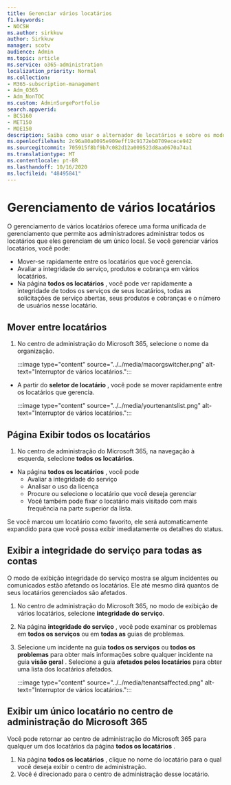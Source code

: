 ```yaml
---
title: Gerenciar vários locatários
f1.keywords:
- NOCSH
ms.author: sirkkuw
author: Sirkkuw
manager: scotv
audience: Admin
ms.topic: article
ms.service: o365-administration
localization_priority: Normal
ms.collection:
- M365-subscription-management
- Adm_O365
- Adm_NonTOC
ms.custom: AdminSurgePortfolio
search.appverid:
- BCS160
- MET150
- MOE150
description: Saiba como usar o alternador de locatários e sobre os modos de exibição de vários locatários.
ms.openlocfilehash: 2c96a80a0095e909eff19c9172eb0709ecece942
ms.sourcegitcommit: 705915f8bf9b7c082d12a009523d8aa0670a74a1
ms.translationtype: MT
ms.contentlocale: pt-BR
ms.lasthandoff: 10/16/2020
ms.locfileid: "48495841"
---
```

# <a name="multi-tenant-management"></a>Gerenciamento de vários locatários

O gerenciamento de vários locatários oferece uma forma unificada de gerenciamento que permite aos administradores administrar todos os locatários que eles gerenciam de um único local. Se você gerenciar vários locatários, você pode:

- Mover-se rapidamente entre os locatários que você gerencia.
- Avaliar a integridade do serviço, produtos e cobrança em vários locatários.
- Na página **todos os locatários** , você pode ver rapidamente a integridade de todos os serviços de seus locatários, todas as solicitações de serviço abertas, seus produtos e cobranças e o número de usuários nesse locatário.


## <a name="move-between-tenants"></a>Mover entre locatários

1. No centro de administração do Microsoft 365, selecione o nome da organização.

    :::image type="content" source="../../media/macorgswitcher.png" alt-text="Interruptor de vários locatários.":::

- A partir do **seletor de locatário** , você pode se mover rapidamente entre os locatários que gerencia.

    :::image type="content" source="../../media/yourtenantslist.png" alt-text="Interruptor de vários locatários.":::

## <a name="view-all-tenants-page"></a>Página Exibir todos os locatários

1. No centro de administração do Microsoft 365, na navegação à esquerda, selecione **todos os locatários**.
- Na página **todos os locatários** , você pode
  - Avaliar a integridade do serviço
  - Analisar o uso da licença
  - Procure ou selecione o locatário que você deseja gerenciar
  - Você também pode fixar o locatário mais visitado com mais frequência na parte superior da lista.


Se você marcou um locatário como favorito, ele será automaticamente expandido para que você possa exibir imediatamente os detalhes do status.

## <a name="view-service-health-for-all-accounts"></a>Exibir a integridade do serviço para todas as contas

O modo de exibição integridade do serviço mostra se algum incidentes ou comunicados estão afetando os locatários. Ele até mesmo dirá quantos de seus locatários gerenciados são afetados.

1. No centro de administração do Microsoft 365, no modo de exibição de vários locatários, selecione **integridade do serviço**.
2. Na página **integridade do serviço** , você pode examinar os problemas em **todos os serviços** ou em **todas as** guias de problemas.
3. Selecione um incidente na guia **todos os serviços** ou **todos os problemas** para obter mais informações sobre qualquer incidente na guia **visão geral** . Selecione a guia **afetados pelos locatários** para obter uma lista dos locatários afetados.

    :::image type="content" source="../../media/tenantsaffected.png" alt-text="Interruptor de vários locatários.":::

## <a name="view-a-single-tenant-in-the-microsoft-365-admin-center"></a>Exibir um único locatário no centro de administração do Microsoft 365

Você pode retornar ao centro de administração do Microsoft 365 para qualquer um dos locatários da página **todos os locatários** .

1. Na página **todos os locatários** , clique no nome do locatário para o qual você deseja exibir o centro de administração.
2. Você é direcionado para o centro de administração desse locatário.
